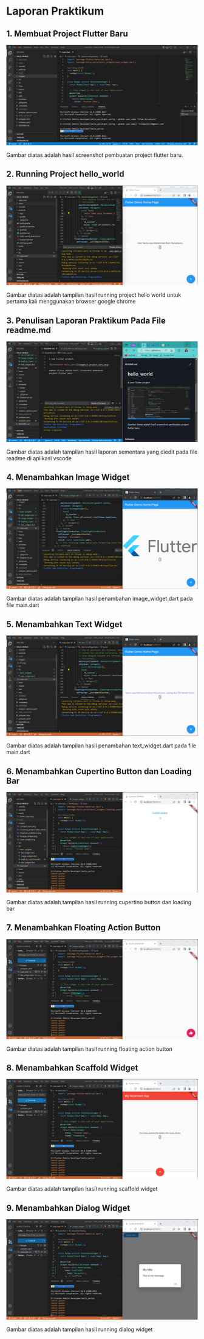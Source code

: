 # **Laporan Praktikum**

## 1. Membuat Project Flutter Baru
![Screenshot hello_world](images/1.project_baru.png)

Gambar diatas adalah hasil screenshot pembuatan project flutter baru.

## 2. Running Project hello_world
![Screenshot hello_world](images/2.running_project-hello_world.png)

Gambar diatas adalah tampilan hasil running project hello world untuk pertama kali menggunakan browser google chrome

## 3. Penulisan Laporan Praktikum Pada File readme.md
![Screenshot hello_world](images/3.laporan_praktikum.png)

Gambar diatas adalah tampilan hasil laporan sementara yang diedit pada file readme di aplikasi vscode

## 4. Menambahkan Image Widget
![Screenshot hello_world](images/4.image_widget.png)

Gambar diatas adalah tampilan hasil penambahan image_widget.dart pada file main.dart

## 5. Menambahkan Text Widget
![Screenshot hello_world](images/5.text_widget.png)

Gambar diatas adalah tampilan hasil penambahan text_widget.dart pada file main.dart

## 6. Menambahkan Cupertino Button dan Loading Bar
![Screenshot hello_world](images/6.cupertinobutton_loadingbar.png)

Gambar diatas adalah tampilan hasil running cupertino button dan loading bar

## 7. Menambahkan Floating Action Button
![Screenshot hello_world](images/7.floating_action_button.png)

Gambar diatas adalah tampilan hasil running floating action button

## 8. Menambahkan Scaffold Widget
![Screenshot hello_world](images/8.scaffold_widget.png)

Gambar diatas adalah tampilan hasil running scaffold widget

## 9. Menambahkan Dialog Widget
![Screenshot hello_world](images/9.dialog_widget.png)

Gambar diatas adalah tampilan hasil running dialog widget